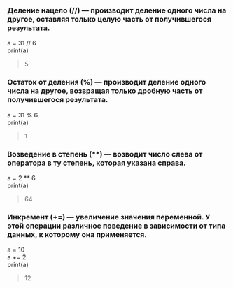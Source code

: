 

### Деление нацело (//) — производит деление одного числа на другое, оставляя только целую часть от получившегося результата.

a = 31 // 6   
print(a)
> 5

### Остаток от деления (%) — производит деление одного числа на другое, возвращая только дробную часть от получившегося результата.

a = 31 % 6   
print(a)
> 1

### Возведение в степень (**) — возводит число слева от оператора в ту степень, которая указана справа.

a = 2 ** 6   
print(a)
> 64

### Инкремент (+=) — увеличение значения переменной. У этой операции различное поведение в зависимости от типа данных, к которому она применяется.

a = 10  
a += 2  
print(a)
> 12